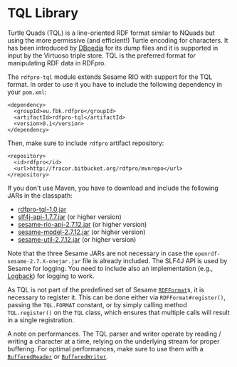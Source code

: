
TQL Library
===========

Turtle Quads (TQL) is a line-oriented RDF format similar to NQuads but using the more permissive (and efficient!) Turtle encoding for characters.
It has been introduced by [DBpedia](http://wiki.dbpedia.org/Internationalization/Guide) for its dump files and it is supported in input by the Virtuoso triple store. TQL is the preferred format for manipulating RDF data in RDFpro.

The `rdfpro-tql` module extends Sesame RIO with support for the TQL format. In order to use it you have to include the following dependency in your `pom.xml`:

    <dependency>
      <groupId>eu.fbk.rdfpro</groupId>
      <artifactId>rdfpro-tql</artifactId>
      <version>0.1</version>
    </dependency>

Then, make sure to include `rdfpro` artifact repository:

    <repository>
      <id>rdfpro</id>
      <url>http://fracor.bitbucket.org/rdfpro/mvnrepo</url>
    </repository>

If you don't use Maven, you have to download and include the following JARs in the classpath:

  * [rdfpro-tql-1.0.jar](http://fracor.bitbucket.org/rdfpro/mvnrepo/eu/fbk/rdfpro/rdfpro-jsonld/0.1/rdfpro-tql-0.1.jar)
  * [slf4j-api-1.7.7.jar](http://central.maven.org/maven2/org/slf4j/slf4j-api/1.7.7/slf4j-api-1.7.7.jar) (or higher version)
  * [sesame-rio-api-2.7.12.jar](http://central.maven.org/maven2/org/openrdf/sesame/sesame-rio-api/2.7.12/sesame-rio-api-2.7.12.jar) (or higher version)
  * [sesame-model-2.7.12.jar](http://central.maven.org/maven2/org/openrdf/sesame/sesame-model/2.7.12/sesame-model-2.7.12.jar) (or higher version)
  * [sesame-util-2.7.12.jar](http://central.maven.org/maven2/org/openrdf/sesame/sesame-util/2.7.12/sesame-util-2.7.12.jar) (or higher version)

Note that the three Sesame JARs are not necessary in case the `openrdf-sesame-2.7.X-onejar.jar` file is already included. The SLF4J API is used by Sesame for logging. You need to include also an implementation (e.g., [Logback](http://logback.qos.ch/)) for logging to work.

As TQL is not part of the predefined set of Sesame [`RDFFormat`](http://openrdf.callimachus.net/sesame/2.7/apidocs/org/openrdf/rio/RDFFormat.html)s, it is necessary to register it.
This can be done either via `RDFFormat#register()`, passing the `TQL.FORMAT` constant, or by simply calling method `TQL.register()` on the `TQL` class, which ensures that multiple calls will result in a single registration.

A note on performances. The TQL parser and writer operate by reading / writing a character at a time, relying on the underlying stream for proper buffering. For optimal performances, make sure to use them with a [`BufferedReader`](http://docs.oracle.com/javase/7/docs/api/java/io/BufferedReader.html) or [`BufferedWriter`](http://docs.oracle.com/javase/7/docs/api/java/io/BufferedWriter.html).
